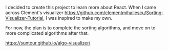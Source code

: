 I decided to create this project to learn more about React. When I came across Clement's visualizer https://github.com/clementmihailescu/Sorting-Visualizer-Tutorial, I was inspired to make my own.

For now, the plan is to complete the sorting algorithms, and move on to more complicated algorithms after that.

https://suntour.github.io/algo-visualizer/
